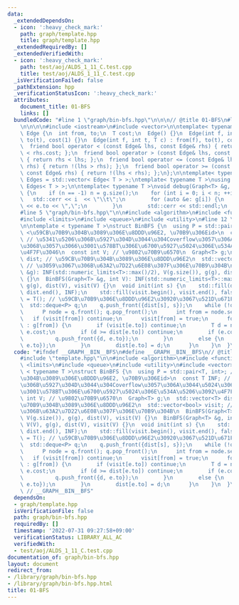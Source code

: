 ```yaml
---
data:
  _extendedDependsOn:
  - icon: ':heavy_check_mark:'
    path: graph/template.hpp
    title: graph/template.hpp
  _extendedRequiredBy: []
  _extendedVerifiedWith:
  - icon: ':heavy_check_mark:'
    path: test/aoj/ALDS_1_11_C.test.cpp
    title: test/aoj/ALDS_1_11_C.test.cpp
  _isVerificationFailed: false
  _pathExtension: hpp
  _verificationStatusIcon: ':heavy_check_mark:'
  attributes:
    document_title: 01-BFS
    links: []
  bundledCode: "#line 1 \"graph/bin-bfs.hpp\"\n\n\n// @title 01-BFS\n#line 1 \"graph/template.hpp\"\
    \n\n\n\n#include <iostream>\n#include <vector>\n\ntemplate< typename T >\nstruct\
    \ Edge {\n  int from, to;\n  T cost;\n  Edge() {}\n  Edge(int f, int t) : from(f),\
    \ to(t), cost(1) {}\n  Edge(int f, int t, T c) : from(f), to(t), cost(c) {}\n\
    \  friend bool operator < (const Edge& lhs, const Edge& rhs) { return lhs.cost\
    \ < rhs.cost; };\n  friend bool operator > (const Edge& lhs, const Edge& rhs)\
    \ { return rhs < lhs; };\n  friend bool operator <= (const Edge& lhs, const Edge&\
    \ rhs) { return !(lhs > rhs); };\n  friend bool operator >= (const Edge& lhs,\
    \ const Edge& rhs) { return !(lhs < rhs); };\n};\n\ntemplate< typename T >\nusing\
    \ Edges = std::vector< Edge< T > >;\ntemplate< typename T >\nusing Graph = std::vector<\
    \ Edges< T > >;\n\ntemplate< typename T >\nvoid debug(Graph<T> &g, int n = -1)\
    \ {\n    if (n == -1) n = g.size();\n    for (int i = 0; i < n; ++i) {\n     \
    \   std::cerr << i  << \"\\t\";\n        for (auto &e: g[i]) {\n            std::cerr\
    \ << e.to << \",\";\n        }\n        std::cerr << std::endl;\n    }\n}\n\n\n\
    #line 5 \"graph/bin-bfs.hpp\"\n\n#include <algorithm>\n#include <functional>\n\
    #include <limits>\n#include <queue>\n#include <utility>\n#line 12 \"graph/bin-bfs.hpp\"\
    \n\ntemplate < typename T >\nstruct BinBFS {\n  using P = std::pair<T, int>; //\
    \ <\u59CB\u70B9\u304B\u3089\u306E\u8DDD\u96E2, \u70B9\u306Eid>\n  const T INF;\
    \ // \u5341\u5206\u306B\u5927\u304D\u3044\u304Coverflow\u3057\u306A\u3044\u5024\
    \u3068\u3057\u3066\u3001\u578BT\u306E\u6700\u5927\u5024\u306E\u534A\u5206\u3092\
    \u4F7F\u3046\n  const int V; // \u9802\u70B9\u6570\n  Graph<T> g;\n  std::vector<T>\
    \ dist; // \u59CB\u70B9\u304B\u3089\u306E\u8DDD\u96E2\n  std::vector<bool> visit;\
    \ // \u3059\u3067\u306B\u63A2\u7D22\u6E08\u307F\u306E\u70B9\u304B\n  BinBFS(Graph<T>\
    \ &g): INF(std::numeric_limits<T>::max()/2), V(g.size()), g(g), dist(V), visit(V)\
    \ {}\n  BinBFS(Graph<T> &g, int V): INF(std::numeric_limits<T>::max()/2), V(V),\
    \ g(g), dist(V), visit(V) {}\n  void init(int s) {\n    std::fill(dist.begin(),\
    \ dist.end(), INF);\n    std::fill(visit.begin(), visit.end(), false);\n    dist[s]\
    \ = T(); // \u59CB\u70B9\u306E\u8DDD\u96E2\u30920\u3067\u521D\u671F\u5316\n  \
    \  std::deque<P> q;\n    q.push_front({dist[s], s});\n    while (!q.empty()) {\n\
    \      P node = q.front(); q.pop_front();\n      int from = node.second;\n   \
    \   if (visit[from]) continue;\n      visit[from] = true;\n      for (auto &e\
    \ : g[from]) {\n        if (visit[e.to]) continue;\n        T d = node.first +\
    \ e.cost;\n        if (d >= dist[e.to]) continue;\n        if (e.cost == 0) {\n\
    \          q.push_front({d, e.to});\n        }\n        else {\n          q.push_back({d,\
    \ e.to});\n        }\n        dist[e.to] = d;\n      }\n    }\n  }\n};\n\n\n"
  code: "#ifndef __GRAPH__BIN__BFS\n#define __GRAPH__BIN__BFS\n// @title 01-BFS\n\
    #include \"template.hpp\"\n\n#include <algorithm>\n#include <functional>\n#include\
    \ <limits>\n#include <queue>\n#include <utility>\n#include <vector>\n\ntemplate\
    \ < typename T >\nstruct BinBFS {\n  using P = std::pair<T, int>; // <\u59CB\u70B9\
    \u304B\u3089\u306E\u8DDD\u96E2, \u70B9\u306Eid>\n  const T INF; // \u5341\u5206\
    \u306B\u5927\u304D\u3044\u304Coverflow\u3057\u306A\u3044\u5024\u3068\u3057\u3066\
    \u3001\u578BT\u306E\u6700\u5927\u5024\u306E\u534A\u5206\u3092\u4F7F\u3046\n  const\
    \ int V; // \u9802\u70B9\u6570\n  Graph<T> g;\n  std::vector<T> dist; // \u59CB\
    \u70B9\u304B\u3089\u306E\u8DDD\u96E2\n  std::vector<bool> visit; // \u3059\u3067\
    \u306B\u63A2\u7D22\u6E08\u307F\u306E\u70B9\u304B\n  BinBFS(Graph<T> &g): INF(std::numeric_limits<T>::max()/2),\
    \ V(g.size()), g(g), dist(V), visit(V) {}\n  BinBFS(Graph<T> &g, int V): INF(std::numeric_limits<T>::max()/2),\
    \ V(V), g(g), dist(V), visit(V) {}\n  void init(int s) {\n    std::fill(dist.begin(),\
    \ dist.end(), INF);\n    std::fill(visit.begin(), visit.end(), false);\n    dist[s]\
    \ = T(); // \u59CB\u70B9\u306E\u8DDD\u96E2\u30920\u3067\u521D\u671F\u5316\n  \
    \  std::deque<P> q;\n    q.push_front({dist[s], s});\n    while (!q.empty()) {\n\
    \      P node = q.front(); q.pop_front();\n      int from = node.second;\n   \
    \   if (visit[from]) continue;\n      visit[from] = true;\n      for (auto &e\
    \ : g[from]) {\n        if (visit[e.to]) continue;\n        T d = node.first +\
    \ e.cost;\n        if (d >= dist[e.to]) continue;\n        if (e.cost == 0) {\n\
    \          q.push_front({d, e.to});\n        }\n        else {\n          q.push_back({d,\
    \ e.to});\n        }\n        dist[e.to] = d;\n      }\n    }\n  }\n};\n\n#endif\
    \ // __GRAPH__BIN__BFS"
  dependsOn:
  - graph/template.hpp
  isVerificationFile: false
  path: graph/bin-bfs.hpp
  requiredBy: []
  timestamp: '2022-07-31 09:27:58+09:00'
  verificationStatus: LIBRARY_ALL_AC
  verifiedWith:
  - test/aoj/ALDS_1_11_C.test.cpp
documentation_of: graph/bin-bfs.hpp
layout: document
redirect_from:
- /library/graph/bin-bfs.hpp
- /library/graph/bin-bfs.hpp.html
title: 01-BFS
---
```

